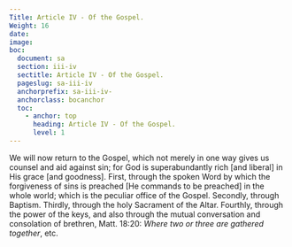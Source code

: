 ```yaml
---
Title: Article IV - Of the Gospel.
Weight: 16
date: 
image: 
boc:
  document: sa
  section: iii-iv
  sectitle: Article IV - Of the Gospel.
  pageslug: sa-iii-iv
  anchorprefix: sa-iii-iv-
  anchorclass: bocanchor
  toc:
    - anchor: top
      heading: Article IV - Of the Gospel.
      level: 1
---
```


We will now return
to the Gospel, which not merely in one way gives us counsel
and aid against sin; for God is superabundantly rich [and liberal]
in His grace [and goodness]. First, through the spoken Word
by which the forgiveness of sins is preached [He commands to
be preached] in the whole world; which is the peculiar office
of the Gospel. Secondly, through Baptism. Thirdly, through the
holy Sacrament of the Altar. Fourthly, through the power of
the keys, and also through the mutual conversation and consolation
of brethren, Matt. 18:20: _Where two or three are gathered
together_, etc.

